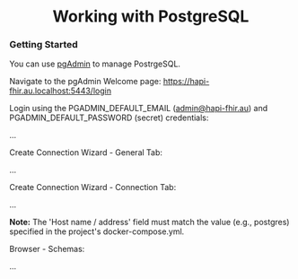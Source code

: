 <h1 align="center">Working with PostgreSQL</h1>

### Getting Started

You can use [pgAdmin](https://www.pgadmin.org/) to manage PostrgeSQL.

Navigate to the pgAdmin Welcome page: https://hapi-fhir.au.localhost:5443/login

Login using the PGADMIN_DEFAULT_EMAIL (admin@hapi-fhir.au) and PGADMIN_DEFAULT_PASSWORD (secret) credentials:

...

Create Connection Wizard - General Tab:

...

Create Connection Wizard - Connection Tab:

...

**Note:** The 'Host name / address' field must match the value (e.g., postgres) specified in the project's docker-compose.yml.

Browser - Schemas:

...
